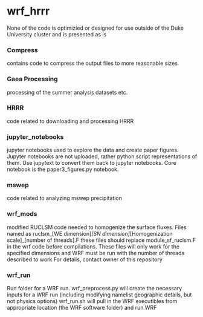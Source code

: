 # wrf_hrrr
None of the code is optimizied or designed for use outside of the Duke University cluster and is presented as is

### Compress
contains code to compress the output files to more reasonable sizes

### Gaea Processing
processing of the summer analysis datasets etc.

### HRRR
code related to downloading and processing HRRR

### jupyter_notebooks
jupyter notebooks used to explore the data and create paper figures. Jupyter notebooks are not uploaded, rather python script representations of them. Use jupytext to convert them back to jupyter notebooks. Core notebook is the paper3_figures.py notebook.

### mswep
code related to analyzing mswep precipitation

### wrf_mods
modified RUCLSM code needed to homogenize the surface fluxes. Files named as ruclsm_[WE dimension]_[SN dimension]_[Homogenization scale]_[number of threads].F
these files should replace module_sf_ruclsm.F in the wrf code before compilations.
These files will only work for the specified dimensions and WRF must be run with the number of threads described to work
For details, contact owner of this repository

### wrf_run
Run folder for a WRF run.
wrf_preprocess.py will create the necessary inputs for a WRF run (including modifying namelist geographic details, but not physics options)
wrf_run.sh will pull in the WRF executibles from appropriate location (the WRF software folder) and run WRF
